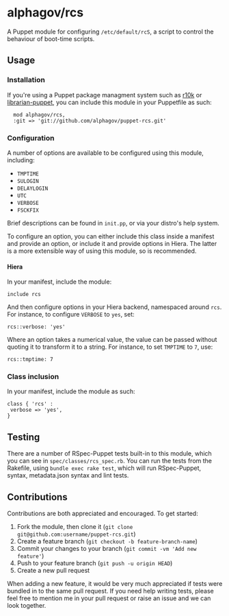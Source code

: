 # alphagov/rcs

A Puppet module for configuring `/etc/default/rcS`, a script to control the
behaviour of boot-time scripts.

## Usage

### Installation

If you're using a Puppet package managment system such as
[r10k](https://github.com/puppetlabs/r10k) or
[librarian-puppet](https://github.com/rodjek/librarian-puppet), you can
include this module in your Puppetfile as such:

```
  mod alphagov/rcs,
  :git => 'git://github.com/alphagov/puppet-rcs.git'
```


### Configuration

A number of options are available to be configured using this module,
including:

  - `TMPTIME`
  - `SULOGIN`
  - `DELAYLOGIN`
  - `UTC`
  - `VERBOSE`
  - `FSCKFIX`

Brief descriptions can be found in `init.pp`, or via your distro's help
system.

To configure an option, you can either include this class inside a manifest
and provide an option, or include it and provide options in Hiera. The
latter is a more extensible way of using this module, so is recommended.

#### Hiera

In your manifest, include the module:

`include rcs`

And then configure options in your Hiera backend, namespaced around `rcs`.
For instance, to configure `VERBOSE` to `yes`, set:

`rcs::verbose: 'yes'`

Where an option takes a numerical value, the value can be passed without
quoting it to transform it to a string. For instance, to set `TMPTIME` to
`7`, use:

`rcs::tmptime: 7`

### Class inclusion

In your manifest, include the module as such:

```
class { 'rcs' :
 verbose => 'yes',
}
```

## Testing

There are a number of RSpec-Puppet tests built-in to this module, which you
can see in `spec/classes/rcs_spec.rb`. You can run the tests from the
Rakefile, using `bundle exec rake test`, which will run RSpec-Puppet,
syntax, metadata.json syntax and lint tests.

## Contributions

Contributions are both appreciated and encouraged. To get started:

  1. Fork the module, then clone it (`git clone git@github.com:username/puppet-rcs.git`)
  1. Create a feature branch (`git checkout -b feature-branch-name`)
  1. Commit your changes to your branch (`git commit -vm 'Add new feature'`)
  1. Push to your feature branch (`git push -u origin HEAD`)
  1. Create a new pull request

When adding a new feature, it would be very much appreciated if tests were
bundled in to the same pull request. If you need help writing tests, please
feel free to mention me in your pull request or raise an issue and we can
look together.
